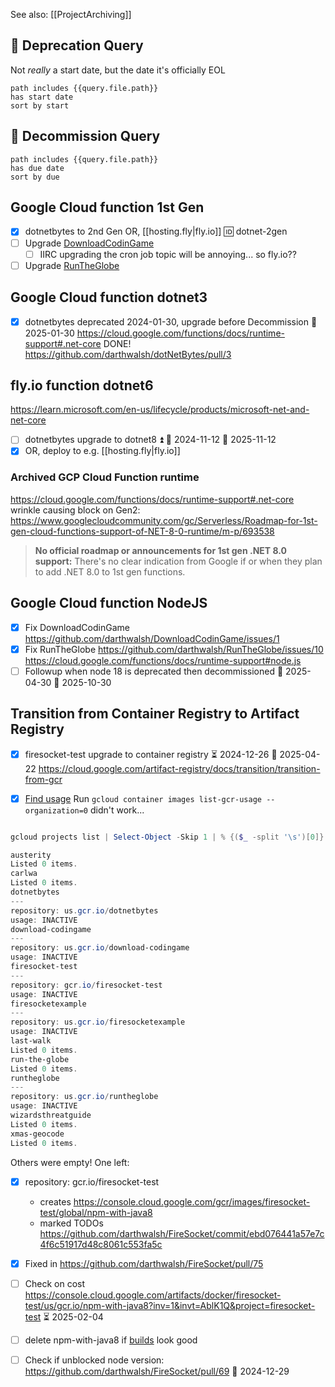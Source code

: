 See also: [[ProjectArchiving]]
## 🛫 Deprecation Query
Not *really* a start date, but the date it's officially EOL
```tasks
path includes {{query.file.path}}
has start date
sort by start
```

## 📅 Decommission Query
```tasks
path includes {{query.file.path}}
has due date
sort by due
```

## Google Cloud function 1st Gen
- [x] dotnetbytes to 2nd Gen OR, [[hosting.fly|fly.io]] 🆔 dotnet-2gen
- [ ] Upgrade [DownloadCodinGame](https://github.com/darthwalsh/DownloadCodinGame/blob/b11bcf8befb24c69872e16b82edd235189f854c4/feed/functions/index.js#L1)
	- [ ] IIRC upgrading the cron job topic will be annoying... so fly.io??
- [ ] Upgrade [RunTheGlobe](https://github.com/darthwalsh/RunTheGlobe/blob/e88a0a93157832a199485f06be7135d068a3e682/functions/index.js#L2)
## Google Cloud function dotnet3
- [x] dotnetbytes deprecated 2024-01-30, upgrade before Decommission 📅 2025-01-30
https://cloud.google.com/functions/docs/runtime-support#.net-core
DONE! https://github.com/darthwalsh/dotNetBytes/pull/3
## fly.io function dotnet6
https://learn.microsoft.com/en-us/lifecycle/products/microsoft-net-and-net-core
- [ ] dotnetbytes upgrade to dotnet8 ⏫  🛫 2024-11-12 📅 2025-11-12
- [x] OR, deploy to e.g. [[hosting.fly|fly.io]]
### Archived GCP Cloud Function runtime
https://cloud.google.com/functions/docs/runtime-support#.net-core
wrinkle causing block on Gen2:
https://www.googlecloudcommunity.com/gc/Serverless/Roadmap-for-1st-gen-cloud-functions-support-of-NET-8-0-runtime/m-p/693538
>**No official roadmap or announcements for 1st gen .NET 8.0 support:** There's no clear indication from Google if or when they plan to add .NET 8.0 to 1st gen functions.
## Google Cloud function NodeJS
- [x] Fix DownloadCodinGame https://github.com/darthwalsh/DownloadCodinGame/issues/1
- [x] Fix RunTheGlobe https://github.com/darthwalsh/RunTheGlobe/issues/10
https://cloud.google.com/functions/docs/runtime-support#node.js
- [ ] Followup when node 18 is deprecated then decommissioned 🛫 2025-04-30  📅 2025-10-30

## Transition from Container Registry to Artifact Registry 
- [x] firesocket-test upgrade to container registry ⏳ 2024-12-26 📅 2025-04-22
https://cloud.google.com/artifact-registry/docs/transition/transition-from-gcr

- [x] [Find usage](https://cloud.google.com/artifact-registry/docs/transition/check-gcr-usage#organization) 
Run `gcloud container images list-gcr-usage --organization=0` didn't work...
```powershell

gcloud projects list | Select-Object -Skip 1 | % {($_ -split '\s')[0]} | % {$_; gcloud container images list-gcr-usage --project=$_}

austerity
Listed 0 items.
carlwa
Listed 0 items.
dotnetbytes
---
repository: us.gcr.io/dotnetbytes
usage: INACTIVE
download-codingame
---
repository: us.gcr.io/download-codingame
usage: INACTIVE
firesocket-test
---
repository: gcr.io/firesocket-test
usage: INACTIVE
firesocketexample
---
repository: us.gcr.io/firesocketexample
usage: INACTIVE
last-walk
Listed 0 items.
run-the-globe
Listed 0 items.
runtheglobe
---
repository: us.gcr.io/runtheglobe
usage: INACTIVE
wizardsthreatguide
Listed 0 items.
xmas-geocode
Listed 0 items.
```
Others were empty! One left:
- [x] repository: gcr.io/firesocket-test
	- creates https://console.cloud.google.com/gcr/images/firesocket-test/global/npm-with-java8
	- marked TODOs https://github.com/darthwalsh/FireSocket/commit/ebd076441a57e7c4f6c51917d48c8061c553fa5c
- [x] Fixed in https://github.com/darthwalsh/FireSocket/pull/75 
- [ ] Check on cost https://console.cloud.google.com/artifacts/docker/firesocket-test/us/gcr.io/npm-with-java8?inv=1&invt=AblK1Q&project=firesocket-test ⏳ 2025-02-04 
- [ ] delete npm-with-java8 if [builds](https://console.cloud.google.com/cloud-build/builds?project=firesocket-test&invt=AblLDQ&inv=1) look good
- [ ] Check if unblocked node version: https://github.com/darthwalsh/FireSocket/pull/69 🛫 2024-12-29 


